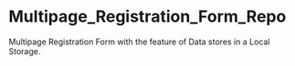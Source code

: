 # Multipage_Registration_Form_Repo

Multipage Registration Form with the feature of Data stores in a Local Storage.
